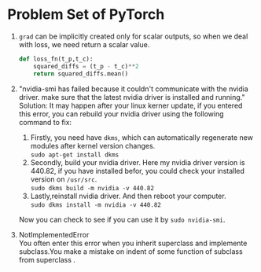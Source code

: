 # Problem Set of PyTorch

1. `grad` can be implicitly created only for scalar outputs, so when we deal with loss, we need return a scalar value.
    ```python
    def loss_fn(t_p,t_c):
        squared_diffs = (t_p - t_c)**2
        return squared_diffs.mean()
    ```

2. "nvidia-smi has failed because it couldn't communicate with the nvidia driver. make sure that the latest nvidia driver is installed and running."  
   Solution: It may happen after your linux kerner update, if you entered this error, you can rebuild your nvidia driver using the following command to fix:  
   1. Firstly, you need have `dkms`,  which can automatically regenerate new modules after kernel version changes.   
   `sudo apt-get install dkms`
   2. Secondly, build your nvidia driver. Here my nvidia driver version is 440.82, if you have installed befor, you could check your installed version on `/usr/src`.  
   `sudo dkms build -m nvidia -v 440.82`
   3. Lastly,reinstall nvidia driver. And then reboot your computer.  
   `sudo dkms install -m nvidia -v 440.82`

   Now you can check to see if you can use it by `sudo nvidia-smi`. 

3. NotImplementedError  
You often enter this error when you inherit  superclass and implemente subclass.You make a mistake on indent of some function of subclass from superclass .




